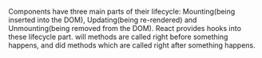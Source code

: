 Components have three main parts of their lifecycle: Mounting(being inserted into the DOM), Updating(being re-rendered) and Unmounting(being removed from the DOM). React provides hooks into these lifecycle part. will methods are called right before something happens, and did methods which are called right after something happens.